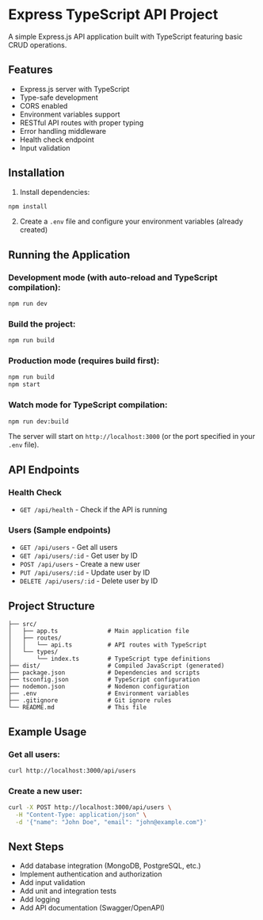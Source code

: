 # Express TypeScript API Project

A simple Express.js API application built with TypeScript featuring basic CRUD operations.

## Features

- Express.js server with TypeScript
- Type-safe development
- CORS enabled
- Environment variables support
- RESTful API routes with proper typing
- Error handling middleware
- Health check endpoint
- Input validation

## Installation

1. Install dependencies:
```bash
npm install
```

2. Create a `.env` file and configure your environment variables (already created)

## Running the Application

### Development mode (with auto-reload and TypeScript compilation):
```bash
npm run dev
```

### Build the project:
```bash
npm run build
```

### Production mode (requires build first):
```bash
npm run build
npm start
```

### Watch mode for TypeScript compilation:
```bash
npm run dev:build
```

The server will start on `http://localhost:3000` (or the port specified in your `.env` file).

## API Endpoints

### Health Check
- `GET /api/health` - Check if the API is running

### Users (Sample endpoints)
- `GET /api/users` - Get all users
- `GET /api/users/:id` - Get user by ID
- `POST /api/users` - Create a new user
- `PUT /api/users/:id` - Update user by ID
- `DELETE /api/users/:id` - Delete user by ID

## Project Structure

```
├── src/
│   ├── app.ts              # Main application file
│   ├── routes/
│   │   └── api.ts          # API routes with TypeScript
│   └── types/
│       └── index.ts        # TypeScript type definitions
├── dist/                   # Compiled JavaScript (generated)
├── package.json            # Dependencies and scripts
├── tsconfig.json           # TypeScript configuration
├── nodemon.json            # Nodemon configuration
├── .env                    # Environment variables
├── .gitignore              # Git ignore rules
└── README.md               # This file
```

## Example Usage

### Get all users:
```bash
curl http://localhost:3000/api/users
```

### Create a new user:
```bash
curl -X POST http://localhost:3000/api/users \
  -H "Content-Type: application/json" \
  -d '{"name": "John Doe", "email": "john@example.com"}'
```

## Next Steps

- Add database integration (MongoDB, PostgreSQL, etc.)
- Implement authentication and authorization
- Add input validation
- Add unit and integration tests
- Add logging
- Add API documentation (Swagger/OpenAPI)
